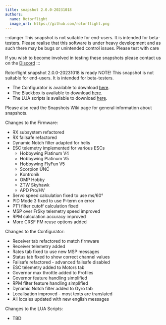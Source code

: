```yaml
---
title: snapshot 2.0.0-20231018
authors:
  name: Rotorflight
  image_url: https://github.com/rotorflight.png
---
```


:::danger
 This snapshot is not suitable for end-users. It is intended for beta-testers. Please realise that this software is under heavy development and as such there may be bugs or unintended control issues. Please test with care

 If you wish to become involved in testing these snapshots please contact us on the [Discord](https://discord.gg/6QUySXdEvd) 
:::

Rotorflight snapshot 2.0.0-20231018 is ready
NOTE! This snapshot is not suitable for end-users. It is intended for beta-testers.

* The Configurator is available to download [here](https://github.com/rotorflight/rotorflight-configurator/releases/tag/snapshot%2F2.0.0-20231018).
* The Blackbox is available to download [here](https://github.com/rotorflight/rotorflight-blackbox/releases/tag/snapshot%2F2.0.0-20230912).
* The LUA scripts is available to download [here](https://github.com/rotorflight/rotorflight-lua-scripts/releases/tag/snapshot%2F2.0.0-20230912).

Please also read the Snapshots Wiki page for general information about snapshots.

Changes to the Firmware:
* RX subsystem refactored
* RX failsafe refactored
* Dynamic Notch filter adapted for helis
* ESC telemetry implemented for various ESCs  
  - Hobbywing Platinum V4  
  - Hobbywing Platinum V5  
  - Hobbywing FlyFun V5  
  - Scorpion UNC  
  - Kontronik  
  - OMP Hobby  
  - ZTW Skyhawk  
  - APD Pro/HV  
* Servo speed calculation fixed to use ms/60°
* PID Mode 3 fixed to use P-term on error
* PT1 filter cutoff calculation fixed
* MSP over FrSky telemetry speed improved
* RPM calculation accuracy improved
* More CRSF FM reuse options added

Changes to the Configurator:
* Receiver tab refactored to match firmware
* Receiver telemetry added
* Rates tab fixed to use new MSP messages
* Status tab fixed to show correct channel values
* Failsafe refactored - advanced failsafe disabled
* ESC telemetry added to Motors tab
* Governor max throttle added to Profiles
* Governor feature handling simplified
* RPM filter feature handling simplified
* Dynamic Notch filter added to Gyro tab
* Localisation improved - most texts are translated
* All locales updated with new english messages

Changes to the LUA Scripts:
* TBD
